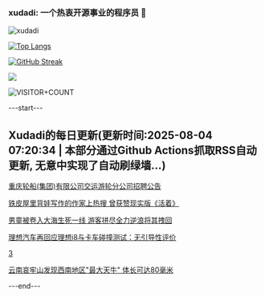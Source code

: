 ### xudadi: 一个热衷开源事业的程序员 👋

![xudadi](https://github-readme-stats-git-masterorgs-github-readme-stats-team.vercel.app/api?username=xudadi)

[![Top Langs](https://github-readme-stats.vercel.app/api/top-langs/?username=xudadi)](https://github.com/anuraghazra/github-readme-stats)

[![GitHub Streak](https://streak-stats.demolab.com?user=xudadi&locale=zh_Hans)](https://git.io/streak-stats)

![](https://raw.githubusercontent.com/xudadi/xudadi/main/assets/github-contribution-grid-snake.svg)

![VISITOR+COUNT](https://komarev.com/ghpvc/?username=xudadi&label=VISITOR+COUNT)


---start---

## Xudadi的每日更新(更新时间:2025-08-04 07:20:34 | 本部分通过Github Actions抓取RSS自动更新, 无意中实现了自动刷绿墙...)

[重庆轮船(集团)有限公司交运游轮分公司招聘公告](https://www.gongkaoleida.com/article/2545655)

[铁皮屋里背娃写作的作家上热搜 曾获赞现实版《活着》](https://m.163.com/news/article/K62MUL8905345ARG.html)

[男童被卷入大海生死一线 游客拼尽全力逆浪将其拽回](https://m.163.com/news/article/K62HIMHE0514D3UH.html)

[理想汽车再回应理想i8与卡车碰撞测试：无引导性评价](https://m.163.com/news/article/K62OL0BC0534A4SC.html)

[3](https://m.163.com/touch/news/sub/domestic)

[云南哀牢山发现西南地区"最大天牛" 体长可达80毫米](https://m.163.com/news/article/K61J4DQ8051492T3.html)

---end---
